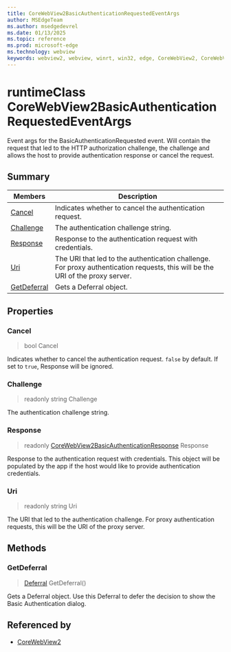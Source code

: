 ```yaml
---
title: CoreWebView2BasicAuthenticationRequestedEventArgs
author: MSEdgeTeam
ms.author: msedgedevrel
ms.date: 01/13/2025
ms.topic: reference
ms.prod: microsoft-edge
ms.technology: webview
keywords: webview2, webview, winrt, win32, edge, CoreWebView2, CoreWebView2Controller, browser control, edge html, CoreWebView2BasicAuthenticationRequestedEventArgs
---
```


# runtimeClass CoreWebView2BasicAuthenticationRequestedEventArgs



Event args for the BasicAuthenticationRequested event. Will contain the request that led to the HTTP authorization challenge, the challenge and allows the host to provide authentication response or cancel the request.

## Summary

Members|Description
--|--
[Cancel](#cancel) | Indicates whether to cancel the authentication request.
[Challenge](#challenge) | The authentication challenge string.
[Response](#response) | Response to the authentication request with credentials.
[Uri](#uri) | The URI that led to the authentication challenge. For proxy authentication requests, this will be the URI of the proxy server.
[GetDeferral](#getdeferral) | Gets a Deferral object.

## Properties

### Cancel

>  bool Cancel

Indicates whether to cancel the authentication request.
`false` by default. If set to `true`, Response will be ignored.

### Challenge

> readonly  string Challenge

The authentication challenge string.

### Response

> readonly  [CoreWebView2BasicAuthenticationResponse](corewebview2basicauthenticationresponse.md) Response

Response to the authentication request with credentials.
This object will be populated by the app if the host would like to provide authentication credentials.

### Uri

> readonly  string Uri

The URI that led to the authentication challenge. For proxy authentication requests, this will be the URI of the proxy server.



## Methods

### GetDeferral

> [Deferral](/uwp/api/Windows.Foundation.Deferral) GetDeferral()

Gets a Deferral object.
Use this Deferral to defer the decision to show the Basic Authentication dialog.






## Referenced by

- [CoreWebView2](corewebview2.md)
